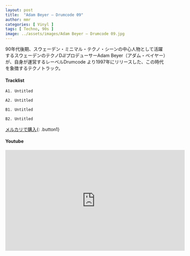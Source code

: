 ```yaml
---
layout: post
title:  "Adam Beyer – Drumcode 09"
author: mmr
categories: [ Vinyl ]
tags: [ Techno, 90s ]
image: ../assets/images/Adam Beyer – Drumcode 09.jpg
---
```


90年代後期、スウェーデン・ミニマル・テクノ・シーンの中心人物として活躍するスウェーデンのテクノDJ/プロデューサーAdam Beyer（アダム・ベイヤー）が、自身が運営するレーベルDrumcode より1997年にリリースした、この時代を象徴するテクノトラック。

#### Tracklist
```md
A1. Untitled

A2. Untitled

B1. Untitled

B2. Untitled
```

[メルカリで購入](https://jp.mercari.com/item/m81557566471?afid=6142608987){: .button1}

#### Youtube
<iframe width="560" height="315" src="https://www.youtube.com/embed/ourM6FiP-yc?si=4RGRzrD5kUqgi7ch" title="YouTube video player" frameborder="0" allow="accelerometer; autoplay; clipboard-write; encrypted-media; gyroscope; picture-in-picture; web-share" referrerpolicy="strict-origin-when-cross-origin" allowfullscreen></iframe>